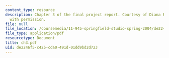 ```yaml
---
content_type: resource
description: Chapter 3 of the final project report. Courtesy of Diana Bernal. Used
  with permission.
file: null
file_location: /coursemedia/11-945-springfield-studio-spring-2004/de2246f5c425cda0491d01dd9bd2d723_ch3.pdf
file_type: application/pdf
resourcetype: Document
title: ch3.pdf
uid: de2246f5-c425-cda0-491d-01dd9bd2d723
---
```


